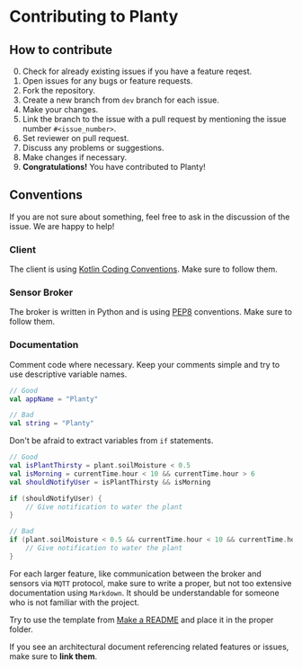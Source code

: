 # Contributing to Planty

## How to contribute

0. Check for already existing issues if you have a feature reqest.
1. Open issues for any bugs or feature requests.
2. Fork the repository.
3. Create a new branch from `dev` branch for each issue.
4. Make your changes.
5. Link the branch to the issue with a pull request by mentioning the issue number `#<issue_number>`.
6. Set reviewer on pull request.
7. Discuss any problems or suggestions.
8. Make changes if necessary.
9. **Congratulations!** You have contributed to Planty!

## Conventions

If you are not sure about something, feel free to ask in the discussion of the issue. We are happy to help!

### Client

The client is using [Kotlin Coding Conventions](https://kotlinlang.org/docs/reference/coding-conventions.html). Make sure to follow them.

### Sensor Broker

The broker is written in Python and is using [PEP8](https://www.python.org/dev/peps/pep-0008/) conventions. Make sure to follow them.

### Documentation

Comment code where necessary. Keep your comments simple and try to use descriptive variable names.

```kotlin
// Good
val appName = "Planty"
```

```kotlin
// Bad
val string = "Planty"
```

Don't be afraid to extract variables from `if` statements.

```kotlin
// Good
val isPlantThirsty = plant.soilMoisture < 0.5
val isMorning = currentTime.hour < 10 && currentTime.hour > 6
val shouldNotifyUser = isPlantThirsty && isMorning

if (shouldNotifyUser) {
    // Give notification to water the plant
}
```

```kotlin
// Bad
if (plant.soilMoisture < 0.5 && currentTime.hour < 10 && currentTime.hour > 6) {
    // Give notification to water the plant
}
```

For each larger feature, like communication between the broker and sensors via `MQTT` protocol, make sure to write a proper, but not too extensive documentation using `Markdown`. It should be understandable for someone who is not familiar with the project.

Try to use the template from [Make a README](https://www.makeareadme.com/) and place it in the proper folder.

If you see an architectural document referencing related features or issues, make sure to **link them**.
